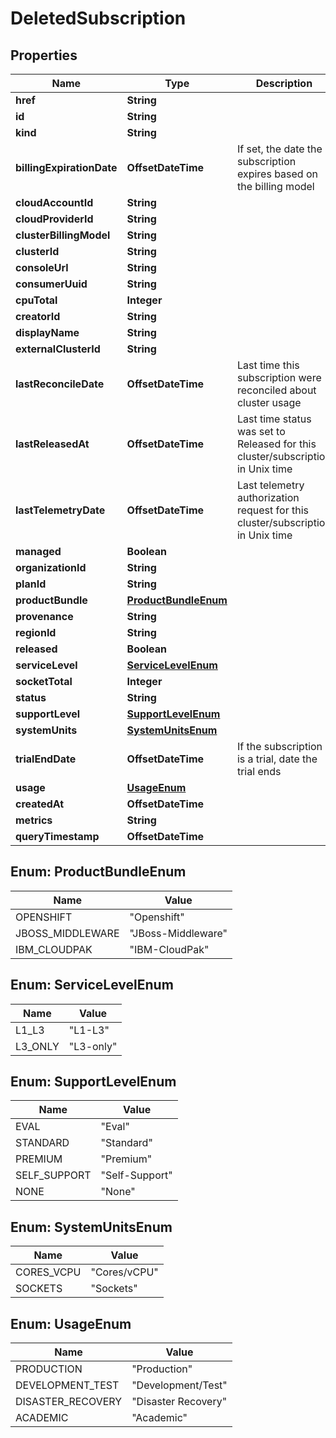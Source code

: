 

# DeletedSubscription


## Properties

Name | Type | Description | Notes
------------ | ------------- | ------------- | -------------
**href** | **String** |  |  [optional]
**id** | **String** |  |  [optional]
**kind** | **String** |  |  [optional]
**billingExpirationDate** | **OffsetDateTime** | If set, the date the subscription expires based on the billing model |  [optional]
**cloudAccountId** | **String** |  |  [optional]
**cloudProviderId** | **String** |  |  [optional]
**clusterBillingModel** | **String** |  |  [optional]
**clusterId** | **String** |  |  [optional]
**consoleUrl** | **String** |  |  [optional]
**consumerUuid** | **String** |  |  [optional]
**cpuTotal** | **Integer** |  |  [optional]
**creatorId** | **String** |  |  [optional]
**displayName** | **String** |  |  [optional]
**externalClusterId** | **String** |  |  [optional]
**lastReconcileDate** | **OffsetDateTime** | Last time this subscription were reconciled about cluster usage |  [optional]
**lastReleasedAt** | **OffsetDateTime** | Last time status was set to Released for this cluster/subscription in Unix time |  [optional]
**lastTelemetryDate** | **OffsetDateTime** | Last telemetry authorization request for this cluster/subscription in Unix time |  [optional]
**managed** | **Boolean** |  | 
**organizationId** | **String** |  |  [optional]
**planId** | **String** |  |  [optional]
**productBundle** | [**ProductBundleEnum**](#ProductBundleEnum) |  |  [optional]
**provenance** | **String** |  |  [optional]
**regionId** | **String** |  |  [optional]
**released** | **Boolean** |  |  [optional]
**serviceLevel** | [**ServiceLevelEnum**](#ServiceLevelEnum) |  |  [optional]
**socketTotal** | **Integer** |  |  [optional]
**status** | **String** |  |  [optional]
**supportLevel** | [**SupportLevelEnum**](#SupportLevelEnum) |  |  [optional]
**systemUnits** | [**SystemUnitsEnum**](#SystemUnitsEnum) |  |  [optional]
**trialEndDate** | **OffsetDateTime** | If the subscription is a trial, date the trial ends |  [optional]
**usage** | [**UsageEnum**](#UsageEnum) |  |  [optional]
**createdAt** | **OffsetDateTime** |  |  [optional]
**metrics** | **String** |  |  [optional]
**queryTimestamp** | **OffsetDateTime** |  |  [optional]



## Enum: ProductBundleEnum

Name | Value
---- | -----
OPENSHIFT | &quot;Openshift&quot;
JBOSS_MIDDLEWARE | &quot;JBoss-Middleware&quot;
IBM_CLOUDPAK | &quot;IBM-CloudPak&quot;



## Enum: ServiceLevelEnum

Name | Value
---- | -----
L1_L3 | &quot;L1-L3&quot;
L3_ONLY | &quot;L3-only&quot;



## Enum: SupportLevelEnum

Name | Value
---- | -----
EVAL | &quot;Eval&quot;
STANDARD | &quot;Standard&quot;
PREMIUM | &quot;Premium&quot;
SELF_SUPPORT | &quot;Self-Support&quot;
NONE | &quot;None&quot;



## Enum: SystemUnitsEnum

Name | Value
---- | -----
CORES_VCPU | &quot;Cores/vCPU&quot;
SOCKETS | &quot;Sockets&quot;



## Enum: UsageEnum

Name | Value
---- | -----
PRODUCTION | &quot;Production&quot;
DEVELOPMENT_TEST | &quot;Development/Test&quot;
DISASTER_RECOVERY | &quot;Disaster Recovery&quot;
ACADEMIC | &quot;Academic&quot;




